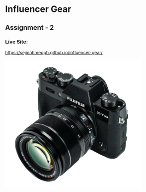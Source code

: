 # Influencer Gear 

## Assignment - 2 

### Live Site:
<https://sejinahmedph.github.io/influencer-gear/>

![Reference Image](/assets/images/main-camera.png)
